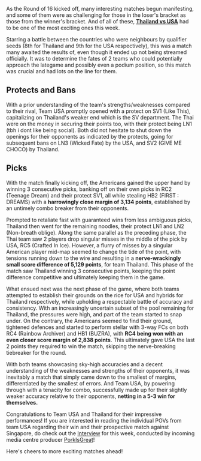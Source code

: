 As the Round of 16 kicked off, many interesting matches begun manifesting, and some of them were as challenging for those in the loser's bracket as those from the winner's bracket. And of all of these, [**Thailand vs USA**](https://osu.ppy.sh/community/matches/106533254) had to be one of the most exciting ones this week.

Starring a battle between the countries who were neighbours by qualifier seeds (8th for Thailand and 9th for the USA respectively), this was a match many awaited the results of, even though it ended up not being streamed officially. It was to determine the fates of 2 teams who could potentially approach the lategame and possibly even a podium position, so this match was crucial and had lots on the line for them.

## Protects and Bans

With a prior understanding of the team's strengths/weaknesses compared to their rival, Team USA promptly opened with a protect on SV1 (Like This), capitalizing on Thailand's weaker end which is the SV department. The Thai were on the money in securing their points too, with their protect being LN1 (tbh i dont like being social). Both did not hesitate to shut down the openings for their opponents as indicated by the protects, going for subsequent bans on LN3 (Wicked Fate) by the USA, and SV2 (GIVE ME CHOCO) by Thailand.

## Picks

With the match finally kicking off, the Americans gained the upper hand by winning 3 consecutive picks, banking off on their own picks in RC2 (Teenage Dream) and their protect SV1, all while stealing HB2 (FIRST : DREAMS) with a **harrowingly close margin of 3,134 points**, established by an untimely combo breaker from their opponents.

Prompted to retaliate fast with guaranteed wins from less ambiguous picks, Thailand then went for the remaining noodles, their protect LN1 and LN2 (Non-breath oblige). Along the same parallel as the preceding phase, the Thai team saw 2 players drop singular misses in the middle of the pick by USA, RC5 (Crafted In Ice). However, a flurry of misses by a singular American player mid-map seemed to change the tide of the point, with tensions running down to the wire and resulting in a **nerve-wrackingly small score difference of 5,129 points**, for team Thailand. This phase of the match saw Thailand winning 3 consecutive points, keeping the point difference competitive and ultimately keeping them in the game.

What ensued next was the next phase of the game, where both teams attempted to establish their grounds on the rice for USA and hybrids for Thailand respectively, while upholding a respectable battle of accuracy and consistency. With an increasingly uncertain subset of the pool remaining for Thailand, the pressures were high, and part of the team started to snap under. On the contrary, the Americans seemed to find their ground, tightened defences and started to perform stellar with 3-way FCs on both RC4 (Rainbow Archiver) and HB1 (BUZRA), with **RC4 being won with an even closer score margin of 2,838 points**. This ultimately gave USA the last 2 points they required to win the match, skipping the nerve-breaking tiebreaker for the round.

With both teams showcasing sky-high accuracies and a decent understanding of the weaknesses and strengths of their opponents, it was inevitably a match that simply came down to the smallest of margins, differentiated by the smallest of errors. And Team USA, by powering through with a tenacity for combo, successfully made up for their slightly weaker accuracy relative to their opponents, **netting in a 5-3 win for themselves.** 

Congratulations to Team USA and Thailand for their impressive performances! If you are interested in reading the individual POVs from team USA regarding their win and their prospective match against Singapore, do check out the [Interview](https://4digitmwc.github.io/media-centre/interviews/week-3) for this week, conducted by incoming media centre producer [PorkIsGreat](https://osu.ppy.sh/users/10756322)! 

Here's cheers to more exciting matches ahead!
